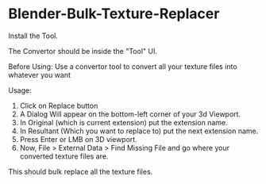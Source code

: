 # Blender-Bulk-Texture-Replacer

Install the Tool.
 
The Convertor should be inside the "Tool" UI.
 
Before Using:
Use a convertor tool to convert all your texture files into whatever you want
 
Usage:
1. Click on Replace button
2. A Dialog Will appear on the bottom-left corner of your 3d Viewport.
3. In Original (which is current extension) put the extension name.
4. In Resultant (Which you want to replace to) put the next extension name.
5. Press Enter or LMB on 3D viewport.
6. Now, File > External Data > Find Missing File and go where your converted texture files are.
 
This should bulk replace all the texture files.
